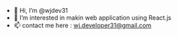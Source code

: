 - 👋 Hi, I’m @wjdev31
- 👀 I’m interested in makin web application using React.js
- 📫 contact me here : wj.developer31@gmail.com

<!---
wjdev31/wjdev31 is a ✨ special ✨ repository because its `README.md` (this file) appears on your GitHub profile.
You can click the Preview link to take a look at your changes.
--->
